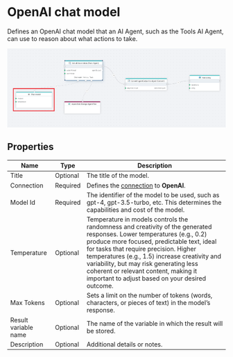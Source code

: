 # OpenAI chat model

Defines an OpenAI chat model that an AI Agent, such as the Tools AI Agent, can use to reason about what actions to take.

![img](../../../../images/flow/OpenAIagent-chat-model.png)




## Properties

| Name                  | Type      | Description |
|-----------------------|-----------|-------------|
| Title                 | Optional  | The title of the model. |
| Connection            | Required  | Defines the [connection](openai-connection.md) to **OpenAI**. |
| Model Id       | Required  |	The identifier of the model to be used, such as gpt-4, gpt-3.5-turbo, etc. This determines the capabilities and cost of the model. |
| Temperature       | Optional  |Temperature in models controls the randomness and creativity of the generated responses. Lower temperatures (e.g., 0.2) produce more focused, predictable text, ideal for tasks that require precision. Higher temperatures (e.g., 1.5) increase creativity and variability, but may risk generating less coherent or relevant content, making it important to adjust based on your desired outcome. |
| Max Tokens | Optional | Sets a limit on the number of tokens (words, characters, or pieces of text) in the model’s response. |
| Result variable name | Optional | The name of the variable in which the result will be stored. |
| Description       | Optional  | Additional details or notes. |

<br/>